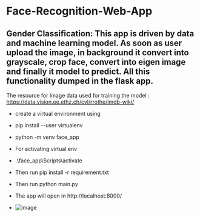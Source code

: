 # Face-Recognition-Web-App
## Gender Classification: This app is driven by data and machine learning model. As soon as user upload the image, in background it convert into grayscale, crop face, convert into eigen image and finally it model to predict. All this functionality dumped in the flask app.
The resource for Image data used for training the model : https://data.vision.ee.ethz.ch/cvl/rrothe/imdb-wiki/
- create a virtual environment using 
- pip install --user virtualenv
- python -m venv face_app
- For activating virtual env 
- .\face_app\Scripts\activate
 
- Then run pip install -r requirement.txt
- Then run python main.py
- The app will open in http://localhost:8000/
- ![image](https://user-images.githubusercontent.com/39264542/114422567-05f13d00-9bd4-11eb-96d7-0fa813dcf066.png)

